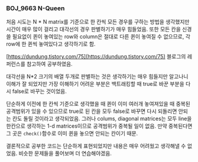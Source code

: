 ### BOJ_9663 N-Queen

처음 시도는 N * N matrix를 기준으로 한 칸씩 모든 경우를 구하는 방법을 생각했지만 시간이 매우 많이 걸리고 대각선의 경우 판별하기가 매우 힘들었음. 또한 모든 칸을 신경쓸 필요없이 퀸이 놓여있는 row와 column은 절대로 다른 퀸이 놓여질 수 없으므로, 각 row에 한 퀸씩 놓여있다고 생각하기로 함.

[https://dundung.tistory.com/75](https://dundung.tistory.com/75) 블로그의 레퍼런스를 참고하여 공부하였음.

대각선을 N*2 크기의 배열 두개로 판별하는 것은 생각하기는 매우 힘들지만 알고나니 이해가 잘 되었지만 가장 이해하기 어려운 부분은 백트래킹할 때 true로 바꾼 부분을 다시 false로 바꾸는 것이었음.

단순하게 이전에 한 칸씩 기준으로 생각했을 때 퀸이 이미 여러개 놓여져있을 때 중복된 공격범위가 있을 수 있으므로 true로 된 칸을 모두 false로 바꾸면 다시 되돌리면 안되는 칸도 돌릴 것이라고 생각되었음. 그러나 colums, diagonal matrices는 모두 line을 한칸으로 생각하는 1-d matrices이므로 공격범위가 중복될 일이 없음. 만약 중복된다면 그 곳은 `check()`함수로 이미 퀸을 놓으면 안되는 칸이기 때문.

결론적으로 공부한 코드는 단순하게 표현되었지만 내용은 매우 어려웠고 생각해낼 수 없었음. 비슷한 문제들을 풀어보며 더 연습해야겠음.

